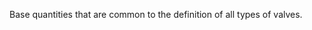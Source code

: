 Base quantities that are common to the definition of all types of valves.

<!-- end of short definition -->

